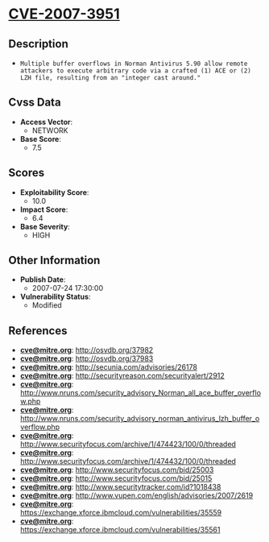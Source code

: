
# [CVE-2007-3951](https://cve.mitre.org/cgi-bin/cvename.cgi?name=CVE-2007-3951)

## Description

- `Multiple buffer overflows in Norman Antivirus 5.90 allow remote attackers to execute arbitrary code via a crafted (1) ACE or (2) LZH file, resulting from an "integer cast around."`

## Cvss Data

- **Access Vector**:
  - NETWORK
- **Base Score**:
  - 7.5

## Scores

- **Exploitability Score**:
  - 10.0
- **Impact Score**:
  - 6.4
- **Base Severity**:
  - HIGH

## Other Information

- **Publish Date**:
  - 2007-07-24 17:30:00
- **Vulnerability Status**:
  - Modified

## References

- **cve@mitre.org**: http://osvdb.org/37982
- **cve@mitre.org**: http://osvdb.org/37983
- **cve@mitre.org**: http://secunia.com/advisories/26178
- **cve@mitre.org**: http://securityreason.com/securityalert/2912
- **cve@mitre.org**: http://www.nruns.com/security_advisory_Norman_all_ace_buffer_overflow.php
- **cve@mitre.org**: http://www.nruns.com/security_advisory_norman_antivirus_lzh_buffer_overflow.php
- **cve@mitre.org**: http://www.securityfocus.com/archive/1/474423/100/0/threaded
- **cve@mitre.org**: http://www.securityfocus.com/archive/1/474432/100/0/threaded
- **cve@mitre.org**: http://www.securityfocus.com/bid/25003
- **cve@mitre.org**: http://www.securityfocus.com/bid/25015
- **cve@mitre.org**: http://www.securitytracker.com/id?1018438
- **cve@mitre.org**: http://www.vupen.com/english/advisories/2007/2619
- **cve@mitre.org**: https://exchange.xforce.ibmcloud.com/vulnerabilities/35559
- **cve@mitre.org**: https://exchange.xforce.ibmcloud.com/vulnerabilities/35561
